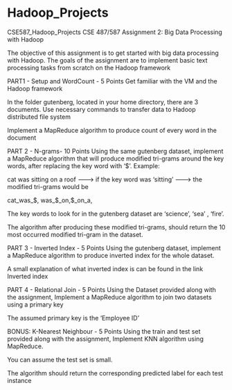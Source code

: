 # Hadoop_Projects
CSE587_Hadoop_Projects
CSE 487/587 Assignment 2: Big Data Processing with Hadoop

The objective of this assignment is to get started with big data processing with Hadoop. The goals of the assignment are to implement basic text processing tasks from scratch on the Hadoop framework

PART1 - Setup and WordCount - 5 Points
Get familiar with the VM and the Hadoop framework

In the folder gutenberg, located in your home directory, there are 3 documents. Use necessary commands to transfer data to Hadoop distributed file system

Implement a MapReduce algorithm to produce count of every word in the document

PART 2 - N-grams- 10 Points
Using the same gutenberg dataset, implement a MapReduce algorithm that will produce modified tri-grams around the key words, after replacing the key word with ‘$’.
Example:

cat was sitting on a roof ---> if the key word was ‘sitting’ ---> the modified tri-grams would be

cat_was_$, was_$_on,$_on_a,

The key words to look for in the gutenberg dataset are ‘science’, ‘sea’ , ‘fire’.

The algorithm after producing these modified tri-grams, should return the 10 most occurred modified tri-gram in the dataset.

PART 3 - Inverted Index - 5 Points
Using the gutenberg dataset, implement a MapReduce algorithm to produce inverted index for the whole dataset.

A small explanation of what inverted index is can be found in the link ​Inverted index

PART 4 - Relational Join - 5 Points
Using the Dataset provided along with the assignment, Implement a MapReduce algorithm to join two datasets using a primary key

The assumed primary key is the ‘Employee ID’

BONUS: K-Nearest Neighbour - 5 Point​s
Using the train and test set provided along with the assignment, Implement KNN algorithm using MapReduce.

You can assume the test set is small.

The algorithm should return the corresponding predicted label for each test instance
